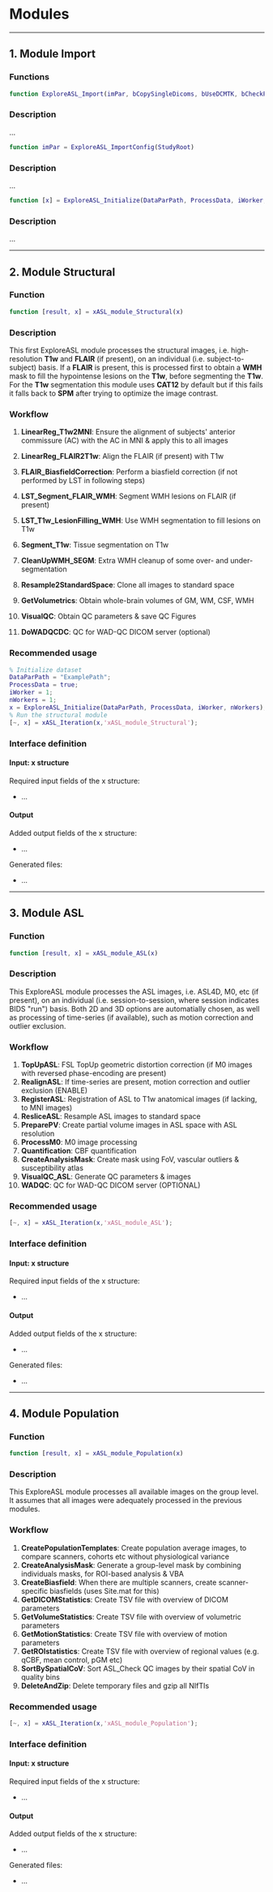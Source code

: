 # Modules


----
## 1. Module Import

### Functions

```matlab
function ExploreASL_Import(imPar, bCopySingleDicoms, bUseDCMTK, bCheckPermissions, bRunDCM2NII, bClone2Source, x)
```

### Description
...


```matlab
function imPar = ExploreASL_ImportConfig(StudyRoot)
```

### Description
...


```matlab
function [x] = ExploreASL_Initialize(DataParPath, ProcessData, iWorker, nWorkers)
```

### Description
...


----
## 2. Module Structural

### Function

```matlab
function [result, x] = xASL_module_Structural(x)
```

### Description
This first ExploreASL module processes the structural images, i.e. high-resolution **T1w** and **FLAIR** (if present), on an individual (i.e. subject-to-subject) basis. If a **FLAIR** is present, this is processed first to obtain a **WMH** mask to fill the hypointense lesions on the **T1w**, before segmenting the **T1w**. For the **T1w** segmentation this module uses **CAT12** by default but if this fails it falls back to **SPM** after trying to optimize the image contrast.

### Workflow

1. **LinearReg\_T1w2MNI**: Ensure the alignment of subjects' anterior commissure (AC) with the AC in MNI & apply this to all images

2. **LinearReg\_FLAIR2T1w**: Align the FLAIR (if present) with T1w

3. **FLAIR\_BiasfieldCorrection**: Perform a biasfield correction (if not performed  by LST in following steps)

4. **LST\_Segment\_FLAIR_WMH**: Segment WMH lesions on FLAIR (if present)

5. **LST\_T1w\_LesionFilling_WMH**: Use WMH segmentation to fill lesions on T1w

6. **Segment\_T1w**: Tissue segmentation on T1w

7. **CleanUpWMH\_SEGM**: Extra WMH cleanup of some over- and under-segmentation

8. **Resample2StandardSpace**: Clone all images to standard space

9. **GetVolumetrics**: Obtain whole-brain volumes of GM, WM, CSF, WMH

10. **VisualQC**: Obtain QC parameters & save QC Figures

11. **DoWADQCDC**: QC for WAD-QC DICOM server (optional)

### Recommended usage

```matlab
% Initialize dataset
DataParPath = "ExamplePath";
ProcessData = true;
iWorker = 1;
nWorkers = 1;
x = ExploreASL_Initialize(DataParPath, ProcessData, iWorker, nWorkers);
% Run the structural module
[~, x] = xASL_Iteration(x,'xASL_module_Structural');
```

### Interface definition

#### Input: x structure

Required input fields of the x structure:

* ...

#### Output

Added output fields of the x structure:

* ...

Generated files:

* ...

----
## 3. Module ASL

### Function

```matlab
function [result, x] = xASL_module_ASL(x)
```

### Description
This ExploreASL module processes the ASL images, i.e. ASL4D, M0, etc (if present), on an individual (i.e. session-to-session, where session indicates BIDS "run") basis. Both 2D and 3D options are automatially chosen, as well as processing of time-series (if available), such as motion correction and outlier exclusion.

### Workflow

1. **TopUpASL**: FSL TopUp geometric distortion correction (if M0 images with reversed phase-encoding are present)
2. **RealignASL**: If time-series are present, motion correction and outlier exclusion (ENABLE)
3. **RegisterASL**: Registration of ASL to T1w anatomical images (if lacking, to MNI images)
4. **ResliceASL**: Resample ASL images to standard space
5. **PreparePV**: Create partial volume images in ASL space with ASL resolution
6. **ProcessM0**: M0 image processing
7. **Quantification**: CBF quantification
8. **CreateAnalysisMask**: Create mask using FoV, vascular outliers & susceptibility atlas
9. **VisualQC_ASL**: Generate QC parameters & images
10. **WADQC**:  QC for WAD-QC DICOM server (OPTIONAL)

### Recommended usage

```matlab
[~, x] = xASL_Iteration(x,'xASL_module_ASL');
```

### Interface definition

#### Input: x structure

Required input fields of the x structure:

* ...

#### Output

Added output fields of the x structure:

* ...

Generated files:

* ...

----
## 4. Module Population

### Function

```matlab
function [result, x] = xASL_module_Population(x)
```

### Description
This ExploreASL module processes all available images on the group level. It assumes that all images were adequately processed in the previous modules.

### Workflow

1. **CreatePopulationTemplates**: Create population average images, to compare scanners, cohorts etc without physiological variance
2. **CreateAnalysisMask**: Generate a group-level mask by combining individuals masks, for ROI-based analysis & VBA
3. **CreateBiasfield**: When there are multiple scanners, create scanner-specific biasfields (uses Site.mat for this)
4. **GetDICOMStatistics**: Create TSV file with overview of DICOM parameters
5. **GetVolumeStatistics**: Create TSV file with overview of volumetric parameters
6. **GetMotionStatistics**: Create TSV file with overview of motion parameters
7. **GetROIstatistics**: Create TSV file with overview of regional values (e.g. qCBF, mean control, pGM etc)
8. **SortBySpatialCoV**: Sort ASL_Check QC images by their spatial CoV in quality bins
9. **DeleteAndZip**: Delete temporary files and gzip all NIfTIs

### Recommended usage

```matlab
[~, x] = xASL_Iteration(x,'xASL_module_Population');
```

### Interface definition

#### Input: x structure

Required input fields of the x structure:

* ...

#### Output

Added output fields of the x structure:

* ...

Generated files:

* ...

